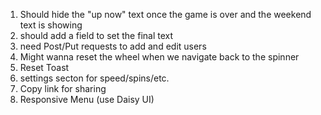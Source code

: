 1. Should hide the "up now" text once the game is over and the weekend text is showing
2. should add a field to set the final text
3. need Post/Put requests to add and edit users
4. Might wanna reset the wheel when we navigate back to the spinner
5. Reset Toast
6. settings secton for speed/spins/etc.
7. Copy link for sharing
8. Responsive Menu (use Daisy UI)
